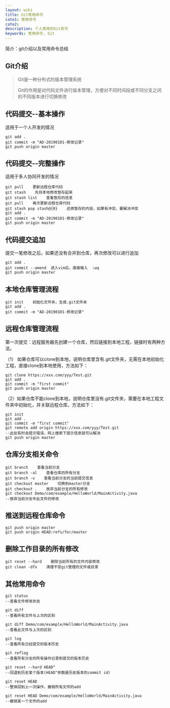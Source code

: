 ```yaml
---
layout: wiki
title: Git常用命令
cate1: 常用命令
cate2:
description: 个人常用的Git命令
keywords: 常用命令, Git
---
```


简介：git介绍以及常用命令总结

## Git介绍

> Git是一种分布式的版本管理系统
>
> Git的作用是对代码文件进行版本管理，方便对不同时间段或不同分支之间的不同版本进行切换修改

## 代码提交--基本操作

适用于一个人开发的情况

```
git add .
git commit -m "AD-20190101-修改记录"
git push origin master
```

## 代码提交--完整操作

适用于多人协同开发的情况

```
git pull    更新远程仓库代码
git stash    先将本地修改暂存起来
git stash list    查看暂存的信息	
git pull    再次更新远程仓库代码
git stash pop stash@{0}    还原暂存的内容，如果有冲突，要解决冲突
git add .
git commit -m "AD-20190101-修改记录"
git push origin master
```

## 代码提交追加

提交一笔修改之后，如果还没有合并到仓库，再次修改可以进行追加

```
git add .
git commit --amend  进入vim后，直接输入  :wq
git push origin master
```

## 本地仓库管理流程

```
git init    初始化文件夹，生成.git文件夹
git add .
git commit -m "AD-20190101-修改记录"
```

## 远程仓库管理流程

第一次提交：远程服务器先创建一个仓库，然后链接到本地工程，链接时有两种方法。

（1） 如果仓库可以clone到本地，说明仓库里含有.git文件夹，无需在本地初始化工程，直接clone到本地使用，方法如下：

```
git clone https://xxx.com/yyy/Test.git
git add .
git commit -m "first commit"
git push origin master
```

（2）如果仓库不能clone到本地，说明仓库里没有.git文件夹，需要在本地工程文件夹中初始化，并关联远程仓库，方法如下：

```
git init
git add .
git commit -m "first commit"
git remote add origin https://xxx.com/yyy/Test.git
--此处有时会提示错误，网上搜索下提示信息就可以解决
git push origin master
```

## 仓库分支相关命令

```
git branch    查看当前分支
git branch -al    查看仓库的所有分支
git branch -v    查看当前分支的当前提交信息
git checkout master    切换到master分支
git checkout .    放弃当前分支的所有修改
git checkout Demo/com/example/HelloWorld/MainActivity.java
--放弃当前分支中此文件的修改
```

## 推送到远程仓库命令

```
git push origin master
git push origin HEAD:refs/for/master
```

## 删除工作目录的所有修改

```
git reset --hard    删除当前所有的文件内容修改
git clean -dfx    清理不受git管理的文件或目录
```

## 其他常用命令

```
git status
--查看文件修改状态

git diff
--查看所有文件与上次的区别

git diff Demo/com/example/HelloWorld/MainActivity.java
--查看此文件与上次的区别

git log
--查看所有已经提交的版本历史

git reflog
--查看所有分支的所有操作记录和提交的版本历史

git reset --hard HEAD^    
--回退到历史某个版本(HEAD^参数是历史版本的commit id)

git reset HEAD
--整体回到上一次操作，撤销所有文件的add

git reset HEAD Demo/com/example/HelloWorld/MainActivity.java
--撤销某一个文件的add
```

